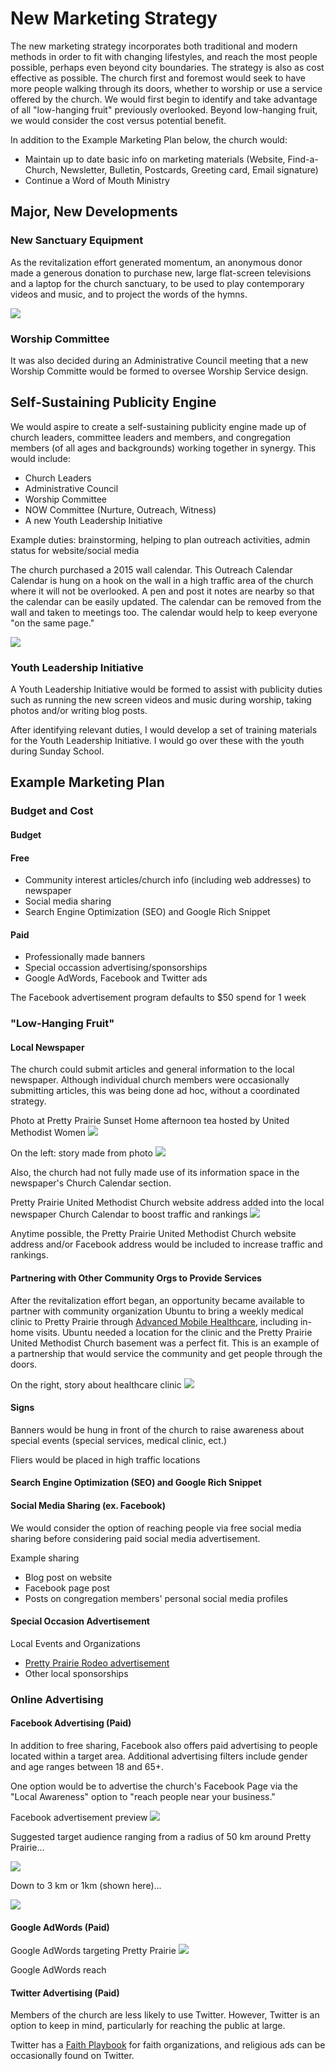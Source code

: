 # New Marketing Strategy
The new marketing strategy incorporates both traditional and modern methods in order to fit with changing lifestyles, and reach the most people possible, perhaps even beyond city boundaries. The strategy is also as cost effective as possible. The church first and foremost would seek to have more people walking through its doors, whether to worship or use a service offered by the church. We would first begin to identify and take advantage of all "low-hanging fruit" previously overlooked. Beyond low-hanging fruit, we would consider the cost versus potential benefit. 

In addition to the Example Marketing Plan below, the church would: 
* Maintain up to date basic info on marketing materials (Website, Find-a-Church, Newsletter, Bulletin, Postcards, Greeting card, Email signature)
* Continue a Word of Mouth Ministry

## Major, New Developments

### New Sanctuary Equipment
As the revitalization effort generated momentum, an anonymous donor made a generous donation to purchase new, large flat-screen televisions and a laptop for the church sanctuary, to be used to play contemporary videos and music, and to project the words of the hymns. 

![](new-marketing-strategy/sanctuary-screens.jpg)

### Worship Committee
It was also decided during an Administrative Council meeting that a new Worship Committe would be formed to oversee Worship Service design. 

## Self-Sustaining Publicity Engine
We would aspire to create a self-sustaining publicity engine made up of church leaders, committee leaders and members, and congregation members (of all ages and backgrounds) working together in synergy. This would include:

* Church Leaders
* Administrative Council
* Worship Committee
* NOW Committee (Nurture, Outreach, Witness)
* A new Youth Leadership Initiative

Example duties: brainstorming, helping to plan outreach activities, admin status for website/social media 

The church purchased a 2015 wall calendar. This Outreach Calendar Calendar is hung on a hook on the wall in a high traffic area of the church where it will not be overlooked. A pen and post it notes are nearby so that the calendar can be easily updated. The calendar can be removed from the wall and taken to meetings too. The calendar would help to keep everyone "on the same page."

![](new-marketing-strategy/outreach-calendar.jpg)

### Youth Leadership Initiative
A Youth Leadership Initiative would be formed to assist with publicity duties such as running the new screen videos and music during worship, taking photos and/or writing blog posts.

After identifying relevant duties, I would develop a set of training materials for the Youth Leadership Initiative. I would go over these with the youth during Sunday School. 

## Example Marketing Plan

### Budget and Cost

#### Budget

#### Free
* Community interest articles/church info (including web addresses) to newspaper
* Social media sharing
* Search Engine Optimization (SEO) and Google Rich Snippet

#### Paid
* Professionally made banners
* Special occassion advertising/sponsorships
* Google AdWords, Facebook and Twitter ads

The Facebook advertisement program defaults to $50 spend for 1 week

### "Low-Hanging Fruit"

#### Local Newspaper

The church could submit articles and general information to the local newspaper. Although individual church members were occasionally submitting articles, this was being done ad hoc, without a coordinated strategy.  

Photo at Pretty Prairie Sunset Home afternoon tea hosted by United Methodist Women
![](new-marketing-strategy/afternoon-tea.jpg)

On the left: story made from photo
![](new-marketing-strategy/afternoon-tea-newspaper.jpg)

Also, the church had not fully made use of its information space in the newspaper's Church Calendar section.

Pretty Prairie United Methodist Church website address added into the local newspaper Church Calendar to boost traffic and rankings
![](new-marketing-strategy/ninnescah-valley-news-church-calendar.jpg)

Anytime possible, the Pretty Prairie United Methodist Church website address and/or Facebook address would be included to increase traffic and rankings.

#### Partnering with Other Community Orgs to Provide Services

After the revitalization effort began, an opportunity became available to partner with community organization Ubuntu to bring a weekly medical clinic to Pretty Prairie through [Advanced Mobile Healthcare](http://www.advancedmobilehealthcare.com), including in-home visits. Ubuntu needed a location for the clinic and the Pretty Prairie United Methodist Church basement was a perfect fit. This is an example of a partnership that would service the community and get people through the doors. 

On the right, story about healthcare clinic
![](new-marketing-strategy/afternoon-tea-newspaper.jpg)

#### Signs

Banners would be hung in front of the church to raise awareness about special events (special services, medical clinic, ect.)

Fliers would be placed in high traffic locations

#### Search Engine Optimization (SEO) and Google Rich Snippet

#### Social Media Sharing (ex. Facebook)

We would consider the option of reaching people via free social media sharing before considering paid social media advertisement.

Example sharing
* Blog post on website
* Facebook page post
* Posts on congregation members' personal social media profiles

#### Special Occasion Advertisement
Local Events and Organizations
* [Pretty Prairie Rodeo advertisement](http://www.pprodeo.com/#!sponsors/c1v7y)
* Other local sponsorships

### Online Advertising

#### Facebook Advertising (Paid)

In addition to free sharing, Facebook also offers paid advertising to people located within a target area. Additional advertising filters include gender and age ranges between 18 and 65+.

One option would be to advertise the church's Facebook Page via the "Local Awareness" option to "reach people near your business." 

Facebook advertisement preview
![](new-marketing-strategy/facebook-page-advertisement-preview.jpg)

Suggested target audience ranging from a radius of 50 km around Pretty Prairie... 

![](new-marketing-strategy/facebook-page-advertisement-reach-50km.jpg)

Down to 3 km or 1km (shown here)... 

![](new-marketing-strategy/facebook-page-advertisement-reach-1km.jpg)

#### Google AdWords (Paid)
Google AdWords targeting Pretty Prairie 
![](new-marketing-strategy/google-adwords-pretty-prairie-targeting.jpg)

Google AdWords reach

#### Twitter Advertising (Paid)

Members of the church are less likely to use Twitter. However, Twitter is an option to keep in mind, particularly for reaching the public at large. 

Twitter has a [Faith Playbook](https://media.twitter.com/playbook/faith-organizations) for faith organizations, and religious ads can be occasionally found on Twitter.






